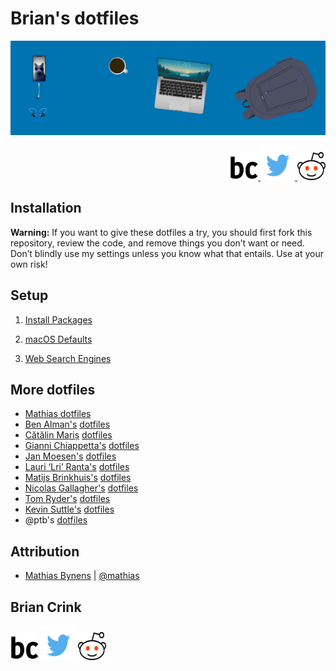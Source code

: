 # Brian's dotfiles

![](/icns/banner.png)

<p style='text-align: right;'>
  <a href="https://briancrink.com"> <img src="/icns/favicon.png" width="45" height="45">
  <a/>
    <a href="https://twitter.com/briancrink"> <img src="/icns/twitter.png" width="55" height="55">
  <a/>
    <a href="https://reddit.com/user/NeonSpaceCandy"> <img src="/icns/reddit.png" width="45" height="45">
  <a/>
</p>

## Installation

**Warning:** If you want to give these dotfiles a try, you should first fork
this repository, review the code, and remove things you don’t want or need.
Don’t blindly use my settings unless you know what that entails. Use at your own
risk!

## Setup

1. [Install Packages]()

2. [macOS Defaults]()

3. [Web Search Engines](/search_engine/readme.md)

## More dotfiles

- [Mathias dotfiles](https://github.com/mathiasbynens/dotfiles/)
- [Ben Alman's](http://benalman.com/)
  [dotfiles](https://github.com/cowboy/dotfiles)
- [Cătălin Mariș](https://github.com/alrra)
  [dotfiles](https://github.com/alrra/dotfiles)
- [Gianni Chiappetta's](https://butt.zone/)
  [dotfiles](https://github.com/gf3/dotfiles)
- [Jan Moesen's](http://jan.moesen.nu/)
  [dotfiles](https://gist.github.com/1156154)
- [Lauri ‘Lri’ Ranta's](http://lri.me/)
  [dotfiles](http://osxnotes.net/defaults.html)
- [Matijs Brinkhuis's](https://matijs.brinkhu.is/)
  [dotfiles](https://github.com/matijs/dotfiles)
- [Nicolas Gallagher's](http://nicolasgallagher.com/)
  [dotfiles](https://github.com/necolas/dotfiles)
- [Tom Ryder's](https://sanctum.geek.nz/)
  [dotfiles](https://sanctum.geek.nz/cgit/dotfiles.git/about)
- [Kevin Suttle's](http://kevinsuttle.com/)
  [dotfiles](https://github.com/kevinSuttle/dotfiles)
- @ptb's [dotfiles](https://github.com/ptb/mac-setup)

## Attribution

- [Mathias Bynens](https://mathiasbynens.be/) |
  [@mathias](http://twitter.com/mathias)

## Brian Crink

[<img src="/icns/favicon.png" width="45" height="45">](https://briancrink.com)
[<img src="/icns/twitter.png" width="55" height="55">](https://twitter.com/briancrink)
[<img src="/icns/reddit.png" width="45" height="45">](https://reddit.com/user/NeonSpaceCandy)
